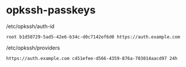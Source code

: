 # opkssh-passkeys

/etc/opkssh/auth-id
```
root b1d50729-5ad5-42e6-b34c-d0c7142ef6d0 https://auth.example.com
```

/etc/opkssh/providers
```
https://auth.example.com c451efee-d566-4359-876a-703014aacd97 24h
```
